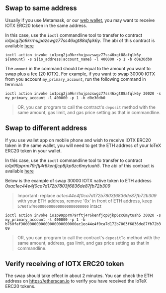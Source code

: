 ##  Swap to same address

Usually if you use Metamask, or our [web wallet](https://iotexscan.io/wallet), you may want to receive IOTX ERC20 token in the same address.

In this case, use the `ioctl` commandline tool to transfer to contract *io1pcg2ja9krrhujpazswgz77ss46xgt88afqlk6y*. The abi of this contract is available [here](https://github.com/iotexproject/iotex-bootstrap/blob/master/native-to-erc20.abi)

`ioctl action invoke io1pcg2ja9krrhujpazswgz77ss46xgt88afqlk6y ${amount} -s ${io_address|account_name} -l 400000 -p 1 -b d0e30db0`

The `amount` in the command should be equal to the amount you want to swap plus a fee (20 IOTX). For example, if you want to swap 30000 IOTX from you account `my_primary_account`, run the following command in terminal:

`ioctl action invoke io1pcg2ja9krrhujpazswgz77ss46xgt88afqlk6y 30020 -s my_primary_account -l 400000 -p 1 -b d0e30db0`

> OR, you can program to call the contract's `deposit` method with the same amount, gas limit, and gas price setting as that in commandline. 

##  Swap to different address

If you use wallet app on mobile phone and wish to receive IOTX ERC20 token in the same wallet, you will need to get the ETH address of your IoTeX ERC20 token in your wallet.

In this case, use the `ioctl` commandline tool to transfer to contract *io1p99pprm79rftj4r6kenfjcp8jkp6zc6mytuah5*. The abi of this contract is available [here](https://github.com/iotexproject/iotex-bootstrap/blob/master/tube/n2e.abi)

Below is the example of swap 30000 IOTX native token to ETH address *0xac1ec44e4f0ca7d172b7803f6836de87fb72b309*

> Important: replace *ac1ec44e4f0ca7d172b7803f6836de87fb72b309* with your ETH address, remove '0x' in front of ETH address, keep `b760faf9000000000000000000000000` intact

`ioctl action invoke io1p99pprm79rftj4r6kenfjcp8jkp6zc6mytuah5 30020 -s my_primary_account -l 400000 -p 1 -b b760faf9000000000000000000000000ac1ec44e4f0ca7d172b7803f6836de87fb72b309` 

> OR, you can program to call the contract's `depositTo` method with the same amount, address, gas limit, and gas price setting as that in commandline.

##  Verify receiving of IOTX ERC20 token

The swap should take effect in about 2 minutes. You can check the ETH address on https://etherscan.io to verify you have received the IoTeX ERC20 tokens.
